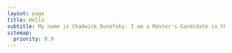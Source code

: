 ```yaml
---
layout: page
title: Hello
subtitle: My name is Chadwick Dunefsky. I am a Master's Candidate in the library science program at the University of North Carolina at Greensboro, concentrating in archives and public libraries. Welcome to my portfolio. This page features my various projects across my undergraduate and graduate career. 
sitemap:
  priority: 0.9
---
```

